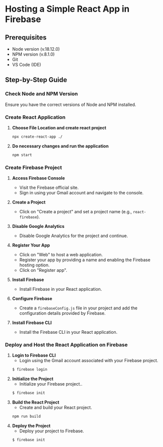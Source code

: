 # Hosting a Simple React App in Firebase

## Prerequisites
- Node version (v.18.12.0)
- NPM version (v.8.1.0)
- Git
- VS Code (IDE)

## Step-by-Step Guide

### Check Node and NPM Version
Ensure you have the correct versions of Node and NPM installed.

### Create React Application

1. **Choose File Location and create react project**
   ```sh
   npx create-react-app ./

2. **Do necessary changes and run the application**
   ```sh
   npm start


### Create Firebase Project

1. **Access Firebase Console**
   - Visit the Firebase official site.
   - Sign in using your Gmail account and navigate to the console.

2. **Create a Project**
   - Click on "Create a project" and set a project name (e.g., `react-firebase`).

3. **Disable Google Analytics**
   - Disable Google Analytics for the project and continue.

4. **Register Your App**
   - Click on "Web" to host a web application.
   - Register your app by providing a name and enabling the Firebase hosting option.
   - Click on "Register app".

5. **Install Firebase**
   - Install Firebase in your React application.

6. **Configure Firebase**
   - Create a `firebaseConfig.js` file in your project and add the configuration details provided by Firebase.

7. **Install Firebase CLI**
   - Install the Firebase CLI in your React application.

### Deploy and Host the React Application on Firebase

1. **Login to Firebase CLI**
   - Login using the Gmail account associated with your Firebase project.
   ```sh
   $ firebase login

2. **Initialize the Project**
   - Initialize your Firebase project..
   ```sh
   $ firebase init

3. **Build the React Project**
   - Create and build your React project.
   ```sh
   npm run build

4. **Deploy the Project**
   - Deploy your project to Firebase.
   ```sh
   $ firebase init
